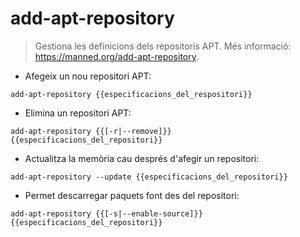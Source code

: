 # add-apt-repository

> Gestiona les definicions dels repositoris APT.
> Més informació: <https://manned.org/add-apt-repository>.

- Afegeix un nou repositori APT:

`add-apt-repository {{especificacions_del_respositori}}`

- Elimina un repositori APT:

`add-apt-repository {{[-r|--remove]}} {{especificacions_del_repositori}}`

- Actualitza la memòria cau després d'afegir un repositori:

`add-apt-repository --update {{especificacions_del_repositori}}`

- Permet descarregar paquets font des del repositori:

`add-apt-repository {{[-s|--enable-source]}} {{especificacions_del_repositori}}`
